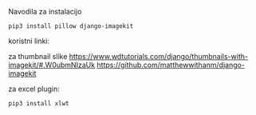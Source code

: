 Navodila za instalacijo

```{r, engine='bash', count_lines}
pip3 install pillow django-imagekit
```
koristni linki:

za thumbnail slike
https://www.wdtutorials.com/django/thumbnails-with-imagekit/#.W0ubmNIzaUk
https://github.com/matthewwithanm/django-imagekit

za excel plugin:

```{r, engine='bash', count_lines}
pip3 install xlwt
```

